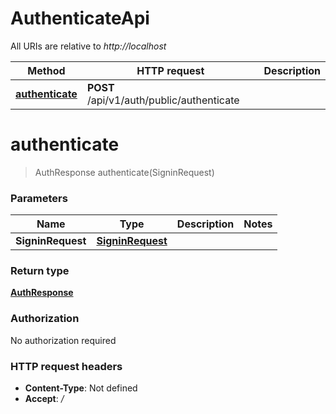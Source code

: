 # AuthenticateApi

All URIs are relative to *http://localhost*

| Method | HTTP request | Description |
|------------- | ------------- | -------------|
| [**authenticate**](AuthenticateApi.md#authenticate) | **POST** /api/v1/auth/public/authenticate |  |


<a name="authenticate"></a>
# **authenticate**
> AuthResponse authenticate(SigninRequest)



### Parameters

|Name | Type | Description  | Notes |
|------------- | ------------- | ------------- | -------------|
| **SigninRequest** | [**SigninRequest**](../Models/SigninRequest.md)|  | |

### Return type

[**AuthResponse**](../Models/AuthResponse.md)

### Authorization

No authorization required

### HTTP request headers

- **Content-Type**: Not defined
- **Accept**: */*

